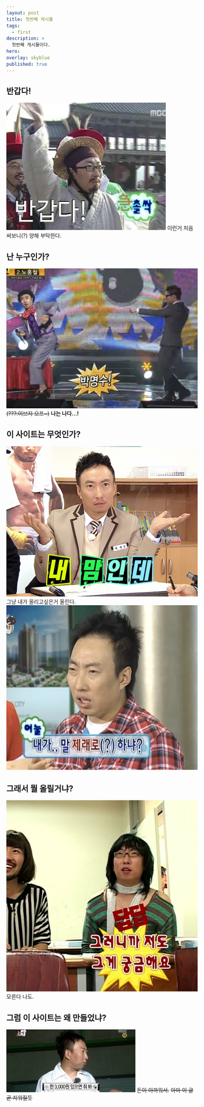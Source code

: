```yaml
---
layout: post
title: 첫번째 게시물
tags:
  - first
description: >
  첫번째 게시물이다.
hero:
overlay: skyblue
published: true
---
```


## 반갑다!

![msp_hi](/images/first/msp_hi.WEBP)
이런거 처음 써보니(?) 양해 부탁한다.


## 난 누구인가?

![msp](/images/first/msp.jpeg)
~~(???:이브지 오프~)~~
**나는 나다...!**


## 이 사이트는 무엇인가?

![msp_myway](/images/first/myway.jpg)
그냥 내가 올리고싶은거 올린다.
![msp_jelelo](/images/first/broken.JPG)


## 그래서 뭘 올릴거냐?

![mps_idk](/images/first/idk.JPG)
모른다 나도.


## 그럼 이 사이트는 왜 만들었냐?

![msp_money](/images/first/money.JPG)
~~돈이 아까워서.~~
~~아마 이 글 곧 지워질듯~~
